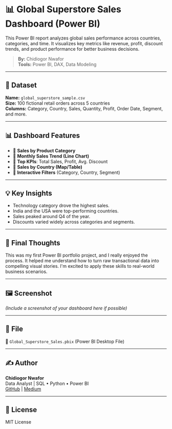 # 📊 Global Superstore Sales Dashboard (Power BI)

This Power BI report analyzes global sales performance across countries, categories, and time. It visualizes key metrics like revenue, profit, discount trends, and product performance for better business decisions.

> **By:** Chidiogor Nwafor  
> **Tools:** Power BI, DAX, Data Modeling

---

## 📁 Dataset

**Name:** `global_superstore_sample.csv`  
**Size:** 100 fictional retail orders across 5 countries  
**Columns:** Category, Country, Sales, Quantity, Profit, Order Date, Segment, and more.

---

## 📊 Dashboard Features

- 🔹 **Sales by Product Category**  
- 🔹 **Monthly Sales Trend (Line Chart)**  
- 🔹 **Top KPIs**: Total Sales, Profit, Avg. Discount  
- 🔹 **Sales by Country (Map/Table)**  
- 🔹 **Interactive Filters** (Category, Country, Segment)

---

## 💡 Key Insights

- Technology category drove the highest sales.
- India and the USA were top-performing countries.
- Sales peaked around Q4 of the year.
- Discounts varied widely across categories and segments.

---

## 🧠 Final Thoughts

This was my first Power BI portfolio project, and I really enjoyed the process. It helped me understand how to turn raw transactional data into compelling visual stories. I'm excited to apply these skills to real-world business scenarios.

---

## 🖼️ Screenshot

*(Include a screenshot of your dashboard here if possible)*

---

## 🧾 File

📁 `Global_Superstore_Sales.pbix` (Power BI Desktop File)

---

## ✍️ Author

**Chidiogor Nwafor**  
Data Analyst | SQL • Python • Power BI  
[GitHub](https://github.com/diogor1) | [Medium](https://medium.com/@chidiogornwafor)

---

## 📜 License

MIT License
